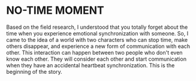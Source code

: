 # NO-TIME MOMENT

Based on the field research, I understood that you totally forget about the time when you experience emotional synchronization with someone. 
So, I came to the idea of a world with two characters who can stop time, make others disappear, and experience a new form of communication with each other.
This interaction can happen between two people who don't even know each other. They will consider each other and start communication when they have an accidental heartbeat synchronization. This is the beginning of the story.

<br>
